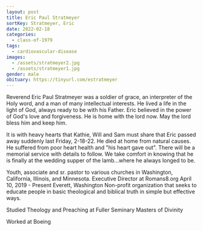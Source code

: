 ```yaml
---
layout: post
title: Eric Paul Stratmeyer
sortKey: Stratmeyer, Eric
date: 2022-02-18
categories:
  - class-of-1979
tags:
  - cardiovascular-disease
images:
  - /assets/stratmeyer2.jpg
  - /assets/stratmeyer1.jpg
gender: male
obituary: https://tinyurl.com/estratmeyer
---
```

Reverend Eric Paul Stratmeyer was a soldier of grace, an interpreter of the Holy word, and a man of many intellectual interests. He lived a life in the light of God, always ready to be with his Father. Eric believed in the power of God's love and forgiveness. He is home with the lord now. May the lord bless him and keep him.

It is with heavy hearts that Kathie, Will and Sam must share that Eric passed away suddenly last Friday, 2-18-22.  He died at home from natural causes. He suffered from poor heart health and  "his heart gave out". 
There will be a memorial service with details to follow.  We take comfort in knowing that he is finally at the wedding supper of the lamb...where he always longed to be.


Youth, associate and sr. pastor to various churches in Washington, California, Illinois, and Minnesota.
Executive Director at Romans8.org
April 10, 2019 - Present
Everett, Washington
Non-profit organization that seeks to educate people in basic theological and biblical truth in simple but effective ways.

Studied Theology and Preaching at Fuller Seminary
Masters of Divinity

Worked at Boeing
